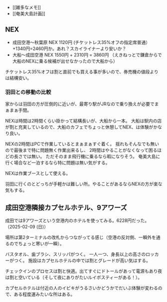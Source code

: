 - [[雑多なメモ]]
- [[奄美大島計画]]

## NEX

- 成田空港〜秋葉原 NEX 1120円 (チケットレス35%オフの指定席普通）+1340円=2460円か。あれ？スカイライナーより安いか？
- 大船〜成田空港 NEX 1550円 + 2310円 = 3860円 （えきねっとで鎌倉からで大船のNEXに乗る候補が出せなかったので大船から）

チケットレス35%オフは割と直前でも買える事が多いので、券売機の値段よりは結構安い。

### 羽田との移動の比較

家からは羽田の方が圧倒的に近いが、最寄り駅がJRなので乗り換えが必要でまぁまぁ手間。

NEXは時間は2時間くらい掛かって結構長いが、大船から一本。
大船は駅内の店が割と充実しているので、大船のカフェでちょっと休憩してNEX、は体験がかなり良い。

NEXの2時間はPCで作業しているとまぁまぁすぐ着く。
揺れもそんなでも無いので最後まで特に問題無く作業出来るし、
2時間はやることがなくなって困るほどの長さでは無い。
ただそのまま飛行機に乗るなら暇になりそう。
奄美大島に行く場合など一泊するなら特に問題は無い気がする。

NEXは作業ブースとして使える。

羽田に行くのとどっちが手軽かは難しい所。やることがあるならNEXの方が楽な気もする。

## 成田空港隣接カプセルホテル、9アワーズ

成田では9アワーズという空港内のホテルを使ってみる。6228円だった。（2025-02-09 (日)）

場所は第2ターミナルの改札からつながってる感じ（空港の反対側、一瞬外を通るのでちょっと寒いが一瞬）。

バスタオル、歯ブラシ、スリッパがつく。
一人一つ、身長以上の高さのロッカーがつく。
施設はカプセルホテルの中では割とグレードが高い気はする。

チェックインのプロセスは割と快適。出てすぐにドトールがあって電源もあり夜は割と空いている（そして夜にありがたいルイボスティーがある！）。

カプセルホテルは付近の人のイビキがうるさいかどうかでだいぶ体験が変わるので、ある程度運みたいな所はある。